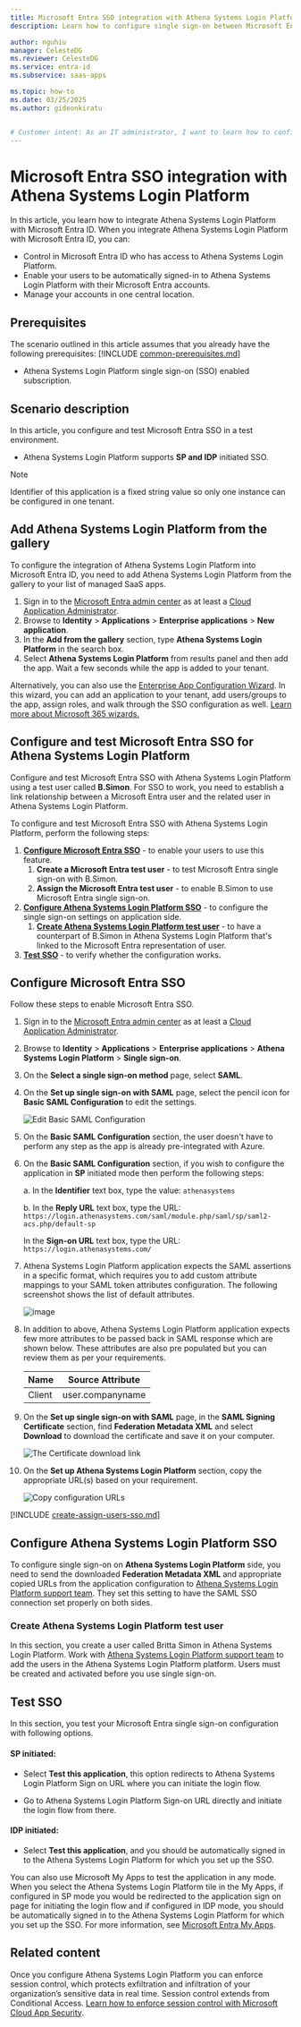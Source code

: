 ```yaml
---
title: Microsoft Entra SSO integration with Athena Systems Login Platform
description: Learn how to configure single sign-on between Microsoft Entra ID and Athena Systems Login Platform.

author: nguhiu
manager: CelesteDG
ms.reviewer: CelesteDG
ms.service: entra-id
ms.subservice: saas-apps

ms.topic: how-to
ms.date: 03/25/2025
ms.author: gideonkiratu


# Customer intent: As an IT administrator, I want to learn how to configure single sign-on between Microsoft Entra ID and Athena Systems Login Platform so that I can control who has access to Athena Systems Login Platform, enable automatic sign-in with Microsoft Entra accounts, and manage my accounts in one central location.
---
```


# Microsoft Entra SSO integration with Athena Systems Login Platform

In this article,  you learn how to integrate Athena Systems Login Platform with Microsoft Entra ID. When you integrate Athena Systems Login Platform with Microsoft Entra ID, you can:

* Control in Microsoft Entra ID who has access to Athena Systems Login Platform.
* Enable your users to be automatically signed-in to Athena Systems Login Platform with their Microsoft Entra accounts.
* Manage your accounts in one central location.

## Prerequisites
The scenario outlined in this article assumes that you already have the following prerequisites:
[!INCLUDE [common-prerequisites.md](~/identity/saas-apps/includes/common-prerequisites.md)]
* Athena Systems Login Platform single sign-on (SSO) enabled subscription.

## Scenario description

In this article,  you configure and test Microsoft Entra SSO in a test environment.

* Athena Systems Login Platform supports **SP and IDP** initiated SSO.

> [!NOTE]
> Identifier of this application is a fixed string value so only one instance can be configured in one tenant.

## Add Athena Systems Login Platform from the gallery

To configure the integration of Athena Systems Login Platform into Microsoft Entra ID, you need to add Athena Systems Login Platform from the gallery to your list of managed SaaS apps.

1. Sign in to the [Microsoft Entra admin center](https://entra.microsoft.com) as at least a [Cloud Application Administrator](~/identity/role-based-access-control/permissions-reference.md#cloud-application-administrator).
1. Browse to **Identity** > **Applications** > **Enterprise applications** > **New application**.
1. In the **Add from the gallery** section, type **Athena Systems Login Platform** in the search box.
1. Select **Athena Systems Login Platform** from results panel and then add the app. Wait a few seconds while the app is added to your tenant.

 Alternatively, you can also use the [Enterprise App Configuration Wizard](https://portal.office.com/AdminPortal/home?Q=Docs#/azureadappintegration). In this wizard, you can add an application to your tenant, add users/groups to the app, assign roles, and walk through the SSO configuration as well. [Learn more about Microsoft 365 wizards.](/microsoft-365/admin/misc/azure-ad-setup-guides)

<a name='configure-and-test-azure-ad-sso-for-athena-systems-login-platform'></a>

## Configure and test Microsoft Entra SSO for Athena Systems Login Platform

Configure and test Microsoft Entra SSO with Athena Systems Login Platform using a test user called **B.Simon**. For SSO to work, you need to establish a link relationship between a Microsoft Entra user and the related user in Athena Systems Login Platform.

To configure and test Microsoft Entra SSO with Athena Systems Login Platform, perform the following steps:

1. **[Configure Microsoft Entra SSO](#configure-azure-ad-sso)** - to enable your users to use this feature.
    1. **Create a Microsoft Entra test user** - to test Microsoft Entra single sign-on with B.Simon.
    1. **Assign the Microsoft Entra test user** - to enable B.Simon to use Microsoft Entra single sign-on.
1. **[Configure Athena Systems Login Platform SSO](#configure-athena-systems-login-platform-sso)** - to configure the single sign-on settings on application side.
    1. **[Create Athena Systems Login Platform test user](#create-athena-systems-login-platform-test-user)** - to have a counterpart of B.Simon in Athena Systems Login Platform that's linked to the Microsoft Entra representation of user.
1. **[Test SSO](#test-sso)** - to verify whether the configuration works.

<a name='configure-azure-ad-sso'></a>

## Configure Microsoft Entra SSO

Follow these steps to enable Microsoft Entra SSO.

1. Sign in to the [Microsoft Entra admin center](https://entra.microsoft.com) as at least a [Cloud Application Administrator](~/identity/role-based-access-control/permissions-reference.md#cloud-application-administrator).
1. Browse to **Identity** > **Applications** > **Enterprise applications** > **Athena Systems Login Platform** > **Single sign-on**.
1. On the **Select a single sign-on method** page, select **SAML**.
1. On the **Set up single sign-on with SAML** page, select the pencil icon for **Basic SAML Configuration** to edit the settings.

   ![Edit Basic SAML Configuration](common/edit-urls.png)

1. On the **Basic SAML Configuration** section, the user doesn't have to perform any step as the app is already pre-integrated with Azure.

1. On the **Basic SAML Configuration** section, if you wish to configure the application in **SP** initiated mode then perform the following steps:

    a. In the **Identifier** text box, type the value:
    `athenasystems`

    b. In the **Reply URL** text box, type the URL:
    `https://login.athenasystems.com/saml/module.php/saml/sp/saml2-acs.php/default-sp`

    In the **Sign-on URL** text box, type the URL:
    `https://login.athenasystems.com/`

1. Athena Systems Login Platform application expects the SAML assertions in a specific format, which requires you to add custom attribute mappings to your SAML token attributes configuration. The following screenshot shows the list of default attributes.

	![image](common/default-attributes.png)

1. In addition to above, Athena Systems Login Platform application expects few more attributes to be passed back in SAML response which are shown below. These attributes are also pre populated but you can review them as per your requirements.
	
	|  Name  | Source Attribute |
	| ------ | ---------------- |
	| Client | user.companyname |

1. On the **Set up single sign-on with SAML** page, in the **SAML Signing Certificate** section,  find **Federation Metadata XML** and select **Download** to download the certificate and save it on your computer.

	![The Certificate download link](common/metadataxml.png)

1. On the **Set up Athena Systems Login Platform** section, copy the appropriate URL(s) based on your requirement.

	![Copy configuration URLs](common/copy-configuration-urls.png)

<a name='create-an-azure-ad-test-user'></a>

[!INCLUDE [create-assign-users-sso.md](~/identity/saas-apps/includes/create-assign-users-sso.md)]

## Configure Athena Systems Login Platform SSO

To configure single sign-on on **Athena Systems Login Platform** side, you need to send the downloaded **Federation Metadata XML** and appropriate copied URLs from the application configuration to [Athena Systems Login Platform support team](mailto:support@athenasystems.com). They set this setting to have the SAML SSO connection set properly on both sides.

### Create Athena Systems Login Platform test user

In this section, you create a user called Britta Simon in Athena Systems Login Platform. Work with [Athena Systems Login Platform support team](mailto:support@athenasystems.com) to add the users in the Athena Systems Login Platform platform. Users must be created and activated before you use single sign-on.

## Test SSO 

In this section, you test your Microsoft Entra single sign-on configuration with following options. 

#### SP initiated:

* Select **Test this application**, this option redirects to Athena Systems Login Platform Sign on URL where you can initiate the login flow.  

* Go to Athena Systems Login Platform Sign-on URL directly and initiate the login flow from there.

#### IDP initiated:

* Select **Test this application**, and you should be automatically signed in to the Athena Systems Login Platform for which you set up the SSO. 

You can also use Microsoft My Apps to test the application in any mode. When you select the Athena Systems Login Platform tile in the My Apps, if configured in SP mode you would be redirected to the application sign on page for initiating the login flow and if configured in IDP mode, you should be automatically signed in to the Athena Systems Login Platform for which you set up the SSO. For more information, see [Microsoft Entra My Apps](/azure/active-directory/manage-apps/end-user-experiences#azure-ad-my-apps).

## Related content

Once you configure Athena Systems Login Platform you can enforce session control, which protects exfiltration and infiltration of your organization’s sensitive data in real time. Session control extends from Conditional Access. [Learn how to enforce session control with Microsoft Cloud App Security](/cloud-app-security/proxy-deployment-aad).
